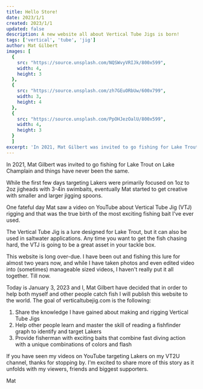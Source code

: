 ```yaml
---
title: Hello Store!
date: 2023/1/1
created: 2023/1/1
updated: false
description: A new website all about Vertical Tube Jigs is born!
tags: ['vertical', 'tube', 'jig']
author: Mat Gilbert
images: [
  {
    src: "https://source.unsplash.com/NQSWvyVRIJk/800x599",
    width: 4,
    height: 3
  },
  {
    src: "https://source.unsplash.com/zh7GEuORbUw/600x799",
    width: 3,
    height: 4
  },
  {
    src: "https://source.unsplash.com/PpOHJezOalU/800x599",
    width: 4,
    height: 3
  }
  ]
excerpt: 'In 2021, Mat Gilbert was invited to go fishing for Lake Trout on Lake Champlain and things have never been the same.'
---
```


In 2021, Mat Gilbert was invited to go fishing for Lake Trout on Lake Champlain and things have never been the same.

While the first few days targeting Lakers were primarily focused on 1oz to 2oz jigheads with 3-4in swimbaits, eventually Mat started to get creative with smaller and larger jigging spoons.

One fateful day Mat saw a video on YouTube about Vertical Tube Jig (VTJ) rigging and that was the true birth of the most exciting fishing bait I've ever used.

The Vertical Tube Jig is a lure designed for Lake Trout, but it can also be used in saltwater applications. Any time you want to get the fish chasing hard, the VTJ is going to be a great asset in your tackle box.

This website is long over-due. I have been out and fishing this lure for almost two years now, and while I have taken photos and
even edited video into (sometimes) manageable sized videos, I haven't really put it all together. Till now.

Today is January 3, 2023 and I, Mat Gilbert have decided that in order to help both myself and other people catch fish I will
publish this website to the world. The goal of verticaltubejig.com is the following:

1. Share the knowledge I have gained about making and rigging Vertical Tube Jigs
2. Help other people learn and master the skill of reading a fishfinder graph to identify and target Lakers
3. Provide fisherman with exciting baits that combine fast diving action with a unique combinations of colors and flash

If you have seen my videos on YouTube targeting Lakers on my VT2U channel, thanks for stopping by. I'm excited to share more of this story as it unfolds with my viewers, friends and biggest supporters.

Mat
